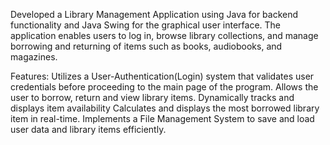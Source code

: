 Developed a Library Management Application using Java for backend functionality and Java Swing for the graphical user interface.
The application enables users to log in, browse library collections, and manage borrowing and returning of items such as books, audiobooks, and magazines.

Features:
Utilizes a User-Authentication(Login) system that validates user credentials before proceeding to the main page of the program.
Allows the user to borrow, return and view library items.
Dynamically tracks and displays item availability 
Calculates and displays the most borrowed library item in real-time.
Implements a File Management System to save and load user data and library items efficiently.
